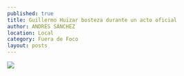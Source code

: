 ```yaml
---
published: true
title: Guillermo Huizar bosteza durante un acto oficial
author: ANDRÉS SÁNCHEZ
location: Local
category: Fuera de Foco
layout: posts
---
```


![](http://i.imgur.com/BJueFoBm.jpg)
